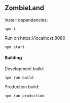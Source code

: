 ## ZombieLand

Install dependencies:
```
npm i
```

Run on https://localhost:8080
```
npm start
```

#### Building

Development build:
```
npm run build
```

Production build:
```
npm run production
```